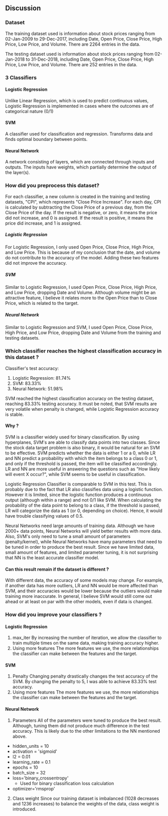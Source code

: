 ## Discussion

### Dataset

The training dataset used is information about stock prices ranging from 02-Jan-2009 to 29-Dec-2017, including Date, Open Price, Close Price, High Price, Low Price, and Volume. There are 2264 entries in the data.

The testing dataset used is information about stock prices ranging from 02-Jan-2018 to 31-Dec-2018,  including Date, Open Price, Close Price, High Price, Low Price, and Volume. There are 252 entries in the data.

### 3 Classifiers

#### Logistic Regression

Unlike Linear Regression, which is used to predict continuous values, Logistic Regression is implemented in cases where the outcomes are of categorical nature (0/1)

#### SVM

A classifier used for classification and regression. Transforms data and finds optimal boundary between points.


#### Neural Network

A network consisting of layers, which are connected through inputs and outputs. The inputs have weights, which partially determine the output of the layer(s).


### How did you preprocess this dataset?

For each classifier, a new column is created in the training and testing datasets, "CPI", which represents "Close Price Increase". For each day, CPI is calculated by subtracting the Close Price of a previous day, from the Close Price of the day. If the result is negative, or zero, it means the price did not increase, and 0 is assigned. If the result is positive, it means the price did increase, and 1 is assigned.

##### Logistic Regression

For Logistic Regression, I only used Open Price, Close Price, High Price, and Low Price. This is because of my conclusion that the date, and volume do not contribute to the accuracy of the model. Adding these two features did not improve the accuracy.

##### SVM

Similar to Logistic Regression, I used Open Price, Close Price, High Price, and Low Price, dropping Date and Volume. Although volume might be an attractive feature, I believe it relates more to the Open Price than to Close Price, which is related to the target.

##### Neural Network

Similar to Logistic Regression and SVM, I used Open Price, Close Price, High Price, and Low Price, dropping Date and Volume from the training and testing datasets.

### Which classifier reaches the highest classification accuracy in this dataset ?

Classifier's test accuracy:
1. Logistic Regression: 81.74%
2. SVM: 83.33%
3. Neural Network: 51.98%

SVM reached the highest classification accuracy on the testing dataset, reaching 83.33% testing accuracy. It must be noted, that SVM results are very volatile when penalty is changed, while Logistic Regression accuracy is stable.

#### Why ?
SVM is a classifier widely used for binary classification. By using hyperplanes, SVM's are able to classify data points into two classes. Since the stock data target problem is also binary, it would be natural for an SVM to be effective. SVM predicts whether the data is either 1 or a 0, while LR and NN predict a probability with which the item belongs to a class 0 or 1, and only if the threshold is passed, the item will be classified accordingly. LR and NN are more useful in answering the questions such as "How likely will event X occur?", while SVM seems to be useful in classification.

Logistic Regression Classifier is comparable to SVM in this test. This is probably due to the fact that LR also classifies data using a logistic function. However it is limited, since the logistic function produces a continuous output (although within a range) and not 0/1 like SVM. When calculating the probability of the data point to belong to a class, if the threshold is passed, LR will categorize the data as 1 (or 0, depending on choice). Hence, it would have trouble classifying values of 0.5.

Neural Networks need large amounts of training data. Although we have 2000+ data points, Neural Networks will yield better results with more data. Also, SVM's only need to tune a small amount of parameters (penalty/kernel), while Neural Networks have many parameters that need to be tuned in order to produce the best result. Since we have limited data, small amount of features, and limited parameter tuning, it is not surprising that NN is the least accurate classifier model.

#### Can this result remain if the dataset is different ?
With different data, the accuracy of some models may change. For example, if another data has more outliers, LR and NN would be more affected than SVM, and their accuracies would be lower because the outliers would make training more inaccurate.
In general, I believe SVM would still come out ahead or at least on par with the other models, even if data is changed.

### How did you improve your classifiers ?

#### Logistic Regression
1. max_iter
    By increasing the number of iteration, we allow the classifier to train multiple times on the same data, making training accuracy higher.
2. Using more features
    The more features we use, the more relationships the classifier can make between the features and the target.

#### SVM
1. Penalty
    Changing penalty drastically changes the test accuracy of the SVM. By changing the penalty to 5, I was able to achieve 83.33% test accuracy.
2. Using more features
    The more features we use, the more relationships the classifier can make between the features and the target.
    
#### Neural Network
1. Parameters
    All of the parameters were tuned to produce the best result. Although, tuning them did not produce much difference in the test accuracy. This is likely due to the other limitations to the NN mentioned above.
* hidden_units = 10
* activation = 'sigmoid'
* l2 = 0.01
* learning_rate = 0.1
* epochs = 10
* batch_size = 32
* loss='binary_crossentropy' 
    * Used for binary classification loss calculation
* optimizer='rmsprop'
2. Class weight
    Since our training dataset is imbalanced (1028 decreases and 1236 increases) to balance the weights of the data, class weight is introduced.
    
